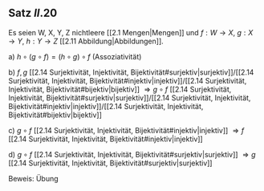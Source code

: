 ## Satz $II.20$ 
Es seien W, X, Y, Z nichtleere [[2.1 Mengen|Mengen]] und $f: W \to X$, $g: X \to Y$, $h:Y \to Z$ [[2.11 Abbildung|Abbildungen]].

a) $h \circ (g \circ f) = (h \circ g) \circ f$  (Assoziativität)

b) $f, g$ [[2.14 Surjektivität, Injektivität, Bijektivität#surjektiv|surjektiv]]/[[2.14 Surjektivität, Injektivität, Bijektivität#injektiv|injektiv]]/[[2.14 Surjektivität, Injektivität, Bijektivität#bijektiv|bijektiv]] $\Rightarrow g \circ f$ [[2.14 Surjektivität, Injektivität, Bijektivität#surjektiv|surjektiv]]/[[2.14 Surjektivität, Injektivität, Bijektivität#injektiv|injektiv]]/[[2.14 Surjektivität, Injektivität, Bijektivität#bijektiv|bijektiv]]

c) $g \circ f$ [[2.14 Surjektivität, Injektivität, Bijektivität#injektiv|injektiv]] $\Rightarrow f$ [[2.14 Surjektivität, Injektivität, Bijektivität#injektiv|injektiv]]

d) $g \circ f$ [[2.14 Surjektivität, Injektivität, Bijektivität#surjektiv|surjektiv]] $\Rightarrow g$ [[2.14 Surjektivität, Injektivität, Bijektivität#surjektiv|surjektiv]]

Beweis:
Übung


